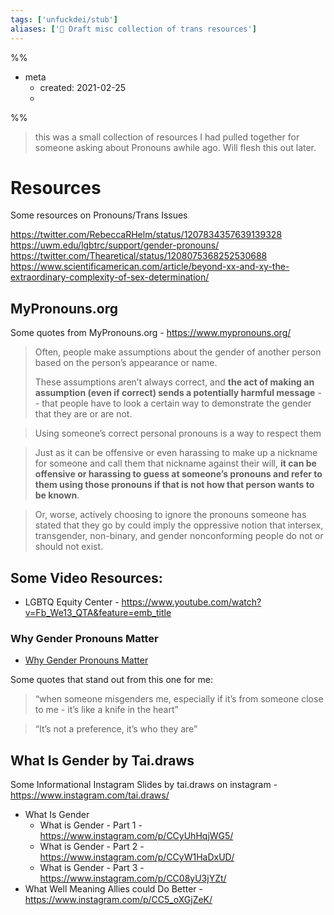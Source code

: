 ```yaml
---
tags: ['unfuckdei/stub']
aliases: ['🚧 Draft misc collection of trans resources']
---
```

%%
- meta
	- created: 2021-02-25
	- 
%%

>  this was a small collection of resources I had pulled together for someone asking about Pronouns awhile ago. Will flesh this out later. 

# Resources 
Some resources on Pronouns/Trans Issues

https://twitter.com/RebeccaRHelm/status/1207834357639139328
https://uwm.edu/lgbtrc/support/gender-pronouns/
https://twitter.com/Thearetical/status/1208075368252530688
https://www.scientificamerican.com/article/beyond-xx-and-xy-the-extraordinary-complexity-of-sex-determination/

## MyPronouns.org 

Some quotes from MyPronouns.org - https://www.mypronouns.org/

> Often, people make assumptions about the gender of another person based on the person’s appearance or name. 
>
> These assumptions aren’t always correct, and __the act of making an assumption (even if correct) sends a potentially harmful message__ -- that people have to look a certain way to demonstrate the gender that they are or are not.

> Using someone’s correct personal pronouns is a way to respect them

> Just as it can be offensive or even harassing to make up a nickname for someone and call them that nickname against their will, __it can be offensive or harassing to guess at someone’s pronouns and refer to them using those pronouns if that is not how that person wants to be known__.

> Or, worse, actively choosing to ignore the pronouns someone has stated that they go by could imply the oppressive notion that intersex, transgender, non-binary, and gender nonconforming people do not or should not exist.

## Some Video Resources:

-  LGBTQ Equity Center - https://www.youtube.com/watch?v=Fb_We13_QTA&feature=emb_title

### Why Gender Pronouns Matter

- [Why Gender Pronouns Matter](https://www.youtube.com/watch?v=9iKHjl5xAaA&feature=emb_title)

Some quotes that stand out from this one for me:

> “when someone misgenders me, especially if it’s from someone close to me - it’s like a knife in the heart”

> “It’s not a preference, it’s who they are” 



## What Is Gender by Tai.draws

Some Informational Instagram Slides by tai.draws on instagram - https://www.instagram.com/tai.draws/

- What Is Gender
	- What is Gender - Part 1  - https://www.instagram.com/p/CCyUhHqjWG5/
	- What is Gender - Part 2 - https://www.instagram.com/p/CCyW1HaDxUD/
	- What is Gender - Part 3 - https://www.instagram.com/p/CC08yU3jYZt/
- What Well Meaning Allies could Do Better - https://www.instagram.com/p/CC5_oXGjZeK/